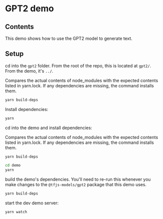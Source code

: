 # GPT2 demo

## Contents

This demo shows how to use the GPT2 model to generate text.

## Setup

cd into the `gpt2` folder. From the root of the repo, this is located at `gpt2/`. From the demo, it's `../`.

Compares the actual contents of node_modules with the expected contents listed in yarn.lock.  If any dependencies are missing, the command installs them.
```sh
yarn build-deps
```

Install dependencies:
```sh
yarn
```

cd into the demo and install dependencies:

Compares the actual contents of node_modules with the expected contents listed in yarn.lock.  If any dependencies are missing, the command installs them.
```sh
yarn build-deps
```

```sh
cd demo
yarn
```

build the demo's dependencies. You'll need to re-run this whenever you make changes to the `@tfjs-models/gpt2` package that this demo uses.
```sh
yarn build-deps
```

start the dev demo server:
```sh
yarn watch
```
